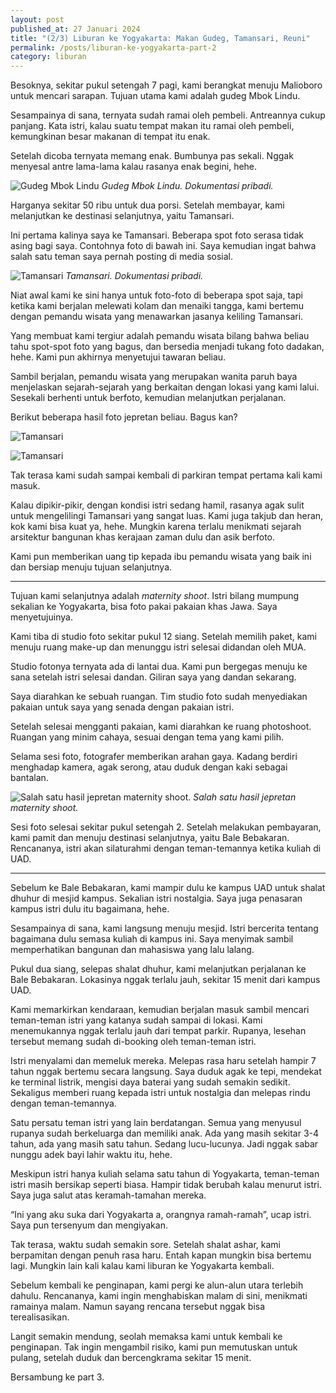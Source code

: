 ```yaml
---
layout: post
published_at: 27 Januari 2024
title: "(2/3) Liburan ke Yogyakarta: Makan Gudeg, Tamansari, Reuni"
permalink: /posts/liburan-ke-yogyakarta-part-2
category: liburan
---
```


Besoknya, sekitar pukul setengah 7 pagi, kami berangkat menuju Malioboro untuk mencari sarapan. Tujuan utama kami adalah gudeg Mbok Lindu.

Sesampainya di sana, ternyata sudah ramai oleh pembeli. Antreannya cukup panjang. Kata istri, kalau suatu tempat makan itu ramai oleh pembeli, kemungkinan besar makanan di tempat itu enak.

Setelah dicoba ternyata memang enak. Bumbunya pas sekali. Nggak menyesal antre lama-lama kalau rasanya enak begini, hehe.

![Gudeg Mbok Lindu](/assets/images/2023/01/gudeg-mbok-lindu.jpeg)
*Gudeg Mbok Lindu. Dokumentasi pribadi.*

Harganya sekitar 50 ribu untuk dua porsi. Setelah membayar, kami melanjutkan ke destinasi selanjutnya, yaitu Tamansari.

Ini pertama kalinya saya ke Tamansari. Beberapa spot foto serasa tidak asing bagi saya. Contohnya foto di bawah ini. Saya kemudian ingat bahwa salah satu teman saya pernah posting di media sosial.

![Tamansari](/assets/images/2023/01/tamansari.jpeg)
*Tamansari. Dokumentasi pribadi.*

Niat awal kami ke sini hanya untuk foto-foto di beberapa spot saja, tapi ketika kami berjalan melewati kolam dan menaiki tangga, kami bertemu dengan pemandu wisata yang menawarkan jasanya keliling Tamansari.

Yang membuat kami tergiur adalah pemandu wisata bilang bahwa beliau tahu spot-spot foto yang bagus, dan bersedia menjadi tukang foto dadakan, hehe. Kami pun akhirnya menyetujui tawaran beliau.

Sambil berjalan, pemandu wisata yang merupakan wanita paruh baya menjelaskan sejarah-sejarah yang berkaitan dengan lokasi yang kami lalui. Sesekali berhenti untuk berfoto, kemudian melanjutkan perjalanan.

Berikut beberapa hasil foto jepretan beliau. Bagus kan?

![Tamansari](/assets/images/2023/01/tamansari-2.jpeg)

![Tamansari](/assets/images/2023/01/tamansari-3.jpeg)

Tak terasa kami sudah sampai kembali di parkiran tempat pertama kali kami masuk.

Kalau dipikir-pikir, dengan kondisi istri sedang hamil, rasanya agak sulit untuk mengelilingi Tamansari yang sangat luas. Kami juga takjub dan heran, kok kami bisa kuat ya, hehe. Mungkin karena terlalu menikmati sejarah arsitektur bangunan khas kerajaan zaman dulu dan asik berfoto.

Kami pun memberikan uang tip kepada ibu pemandu wisata yang baik ini dan bersiap menuju tujuan selanjutnya.

***

Tujuan kami selanjutnya adalah *maternity shoot*. Istri bilang mumpung sekalian ke Yogyakarta, bisa foto pakai pakaian khas Jawa. Saya menyetujuinya.

Kami tiba di studio foto sekitar pukul 12 siang. Setelah memilih paket, kami menuju ruang make-up dan menunggu istri selesai didandan oleh MUA.

Studio fotonya ternyata ada di lantai dua. Kami pun bergegas menuju ke sana setelah istri selesai dandan. Giliran saya yang dandan sekarang.

Saya diarahkan ke sebuah ruangan. Tim studio foto sudah menyediakan pakaian untuk saya yang senada dengan pakaian istri.

Setelah selesai mengganti pakaian, kami diarahkan ke ruang photoshoot. Ruangan yang minim cahaya, sesuai dengan tema yang kami pilih.

Selama sesi foto, fotografer memberikan arahan gaya. Kadang berdiri menghadap kamera, agak serong, atau duduk dengan kaki sebagai bantalan.

![Salah satu hasil jepretan maternity shoot.](/assets/images/2023/01/maternity-shoot.jpeg)
*Salah satu hasil jepretan maternity shoot.*

Sesi foto selesai sekitar pukul setengah 2. Setelah melakukan pembayaran, kami pamit dan menuju destinasi selanjutnya, yaitu Bale Bebakaran. Rencananya, istri akan silaturahmi dengan teman-temannya ketika kuliah di UAD.

***

Sebelum ke Bale Bebakaran, kami mampir dulu ke kampus UAD untuk shalat dhuhur di mesjid kampus. Sekalian istri nostalgia. Saya juga penasaran kampus istri dulu itu bagaimana, hehe.

Sesampainya di sana, kami langsung menuju mesjid. Istri bercerita tentang bagaimana dulu semasa kuliah di kampus ini. Saya menyimak sambil memperhatikan bangunan dan mahasiswa yang lalu lalang.

Pukul dua siang, selepas shalat dhuhur, kami melanjutkan perjalanan ke Bale Bebakaran. Lokasinya nggak terlalu jauh, sekitar 15 menit dari kampus UAD.

Kami memarkirkan kendaraan, kemudian berjalan masuk sambil mencari teman-teman istri yang katanya sudah sampai di lokasi. Kami menemukannya nggak terlalu jauh dari tempat parkir. Rupanya, lesehan tersebut memang sudah di-booking oleh teman-teman istri.

Istri menyalami dan memeluk mereka. Melepas rasa haru setelah hampir 7 tahun nggak bertemu secara langsung. Saya duduk agak ke tepi, mendekat ke terminal listrik, mengisi daya baterai yang sudah semakin sedikit. Sekaligus memberi ruang kepada istri untuk nostalgia dan melepas rindu dengan teman-temannya.

Satu persatu teman istri yang lain berdatangan. Semua yang menyusul rupanya sudah berkeluarga dan memiliki anak. Ada yang masih sekitar 3-4 tahun, ada yang masih satu tahun. Sedang lucu-lucunya. Jadi nggak sabar nunggu adek bayi lahir waktu itu, hehe.

Meskipun istri hanya kuliah selama satu tahun di Yogyakarta, teman-teman istri masih bersikap seperti biasa. Hampir tidak berubah kalau menurut istri. Saya juga salut atas keramah-tamahan mereka.

“Ini yang aku suka dari Yogyakarta a, orangnya ramah-ramah”, ucap istri. Saya pun tersenyum dan mengiyakan.

Tak terasa, waktu sudah semakin sore. Setelah shalat ashar, kami berpamitan dengan penuh rasa haru. Entah kapan mungkin bisa bertemu lagi. Mungkin lain kali kalau kami liburan ke Yogyakarta kembali.

Sebelum kembali ke penginapan, kami pergi ke alun-alun utara terlebih dahulu. Rencananya, kami ingin menghabiskan malam di sini, menikmati ramainya malam. Namun sayang rencana tersebut nggak bisa terealisasikan.

Langit semakin mendung, seolah memaksa kami untuk kembali ke penginapan. Tak ingin mengambil risiko, kami pun memutuskan untuk pulang, setelah duduk dan bercengkrama sekitar 15 menit.

Bersambung ke part 3.